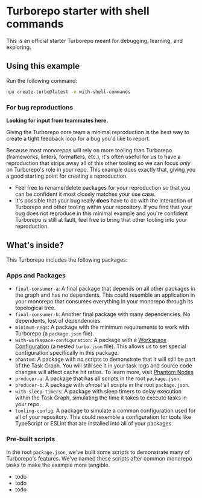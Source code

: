 # Turborepo starter with shell commands

This is an official starter Turborepo meant for debugging, learning, and exploring.

## Using this example

Run the following command:

```sh
npx create-turbo@latest -e with-shell-commands
```

### For bug reproductions

**Looking for input from teammates here.**

Giving the Turborepo core team a minimal reproduction is the best way to create a tight feedback loop for a bug you'd like to report.

Because most monorepos will rely on more tooling than Turborepo (frameworks, linters, formatters, etc.), it's often useful for us to have a reproduction that strips away all of this other tooling so we can focus _only_ on Turborepo's role in your repo. This example does exactly that, giving you a good starting point for creating a reproduction.

- Feel free to rename/delete packages for your reproduction so that you can be confident it most closely matches your use case.
- It's possible that your bug really **does** have to do with the interaction of Turborepo and other tooling within your repository. If you find that your bug does not reproduce in this minimal example and you're confident Turborepo is still at fault, feel free to bring that other tooling into your reproduction.

## What's inside?

This Turborepo includes the following packages:

### Apps and Packages

- `final-consumer-a`: A final package that depends on all other packages in the graph and has no dependents. This could resemble an application in your monorepo that consumes everything in your monorepo through its topological tree.
- `final-consumer-b`: Another final package with many dependencies. No dependents, lost of dependencies.
- `minimum-reqs`: A package with the minimum requirements to work with Turborepo (a `package.json` file).
- `with-workspace-configuration`: A package with a [Workspace Configuration](https://turbo.build/repo/docs/core-concepts/monorepos/configuring-workspaces) (a nested `turbo.json` file). This allows us to set special configuration specifically in this package.
- `phantom`: A package with no scripts to demonstrate that it will still be part of the Task Graph. You will still see it in your task logs and source code changes will affect cache hit ratios. To learn more, visit [Phantom Nodes](https://turbo.build/core-concepts/monorepos/the-task-graph#phantom-nodes)
- `producer-a`: A package that has all scripts in the root `package.json`.
- `producer-b`: A package with _almost_ all scripts in the root `package.json`.
- `with-sleep-timers`: A package with sleep timers to delay execution within the Task Graph, simulating the time it takes to execute tasks in your repo.
- `tooling-config`: A package to simulate a common configuration used for all of your repository. This could resemble a configuration for tools like TypeScript or ESLint that are installed into all of your packages.

### Pre-built scripts

In the root `package.json`, we've built some scripts to demonstrate many of Turborepo's features. We've named these scripts after common monorepo tasks to make the example more tangible.

- todo
- todo
- todo
